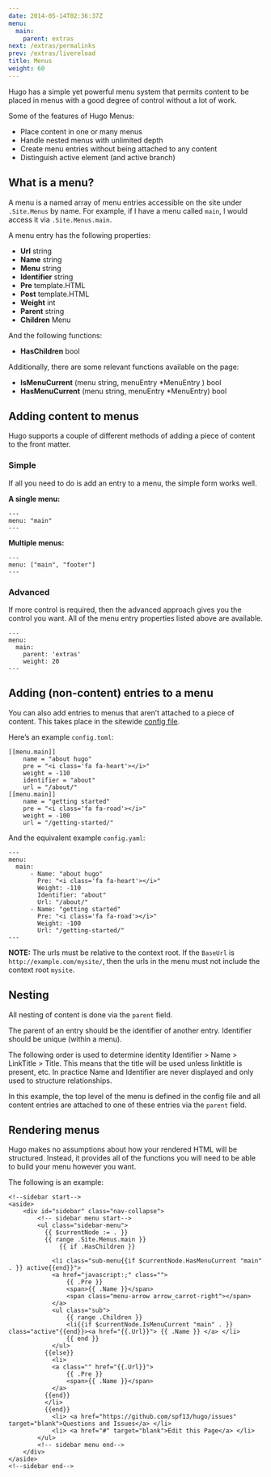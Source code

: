 ```yaml
---
date: 2014-05-14T02:36:37Z
menu:
  main:
    parent: extras
next: /extras/permalinks
prev: /extras/livereload
title: Menus
weight: 60
---
```


Hugo has a simple yet powerful menu system that permits content to be
placed in menus with a good degree of control without a lot of work. 

Some of the features of Hugo Menus:

* Place content in one or many menus
* Handle nested menus with unlimited depth
* Create menu entries without being attached to any content
* Distinguish active element (and active branch)

## What is a menu?

A menu is a named array of menu entries accessible on the site under
`.Site.Menus` by name. For example, if I have a menu called `main`, I would
access it via `.Site.Menus.main`.

A menu entry has the following properties:

* **Url**        string
* **Name**       string
* **Menu**       string
* **Identifier** string
* **Pre**        template.HTML
* **Post**       template.HTML
* **Weight**     int
* **Parent**     string
* **Children**   Menu

And the following functions:

* **HasChildren** bool

Additionally, there are some relevant functions available on the page:

* **IsMenuCurrent** (menu string, menuEntry *MenuEntry ) bool
* **HasMenuCurrent** (menu string, menuEntry *MenuEntry) bool


## Adding content to menus

Hugo supports a couple of different methods of adding a piece of content
to the front matter.

### Simple

If all you need to do is add an entry to a menu, the simple form works
well.

**A single menu:**

    ---
    menu: "main"
    ---

**Multiple menus:**

    ---
    menu: ["main", "footer"]
    ---


### Advanced

If more control is required, then the advanced approach gives you the
control you want. All of the menu entry properties listed above are
available.

    ---
    menu:
      main:
        parent: 'extras'
        weight: 20
    ---


## Adding (non-content) entries to a menu

You can also add entries to menus that aren’t attached to a piece of
content. This takes place in the sitewide [config file](/overview/configuration).

Here’s an example `config.toml`:

    [[menu.main]]
        name = "about hugo"
        pre = "<i class='fa fa-heart'></i>"
        weight = -110
        identifier = "about"
        url = "/about/"
    [[menu.main]]
        name = "getting started"
        pre = "<i class='fa fa-road'></i>"
        weight = -100
        url = "/getting-started/"

And the equivalent example `config.yaml`:

    ---
    menu:
      main:
          - Name: "about hugo"
            Pre: "<i class='fa fa-heart'></i>"
            Weight: -110
            Identifier: "about"
            Url: "/about/"
          - Name: "getting started"
            Pre: "<i class='fa fa-road'></i>"
            Weight: -100
            Url: "/getting-started/"
    ---            


**NOTE:** The urls must be relative to the context root. If the `BaseUrl` is `http://example.com/mysite/`, then the urls in the menu must not include the context root `mysite`. 
  
## Nesting

All nesting of content is done via the `parent` field.

The parent of an entry should be the identifier of another entry.
Identifier should be unique (within a menu).

The following order is used to determine identity Identifier > Name >
LinkTitle > Title. This means that the title will be used unless
linktitle is present, etc. In practice Name and Identifier are never
displayed and only used to structure relationships.

In this example, the top level of the menu is defined in the config file
and all content entries are attached to one of these entries via the
`parent` field.

## Rendering menus

Hugo makes no assumptions about how your rendered HTML will be
structured. Instead, it provides all of the functions you will need to be
able to build your menu however you want. 


The following is an example:

    <!--sidebar start-->
    <aside>
        <div id="sidebar" class="nav-collapse">
            <!-- sidebar menu start-->
            <ul class="sidebar-menu">
              {{ $currentNode := . }}
              {{ range .Site.Menus.main }}
                  {{ if .HasChildren }}

                <li class="sub-menu{{if $currentNode.HasMenuCurrent "main" . }} active{{end}}">
                <a href="javascript:;" class="">
                    {{ .Pre }}
                    <span>{{ .Name }}</span>
                    <span class="menu-arrow arrow_carrot-right"></span>
                </a>
                <ul class="sub">
                    {{ range .Children }}
                    <li{{if $currentNode.IsMenuCurrent "main" . }} class="active"{{end}}><a href="{{.Url}}"> {{ .Name }} </a> </li>
                    {{ end }}
                </ul>
              {{else}}
                <li>
                <a class="" href="{{.Url}}">
                    {{ .Pre }}
                    <span>{{ .Name }}</span>
                </a>
              {{end}}
              </li>
              {{end}}
                <li> <a href="https://github.com/spf13/hugo/issues" target="blank">Questions and Issues</a> </li>
                <li> <a href="#" target="blank">Edit this Page</a> </li>
            </ul>
            <!-- sidebar menu end-->
        </div>
    </aside>
    <!--sidebar end-->
